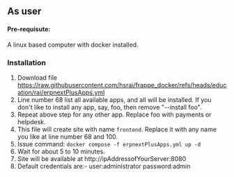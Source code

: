 ## As user

#### Pre-requisute:

A linux based computer with docker installed.

### Installation

1. Download file
https://raw.githubusercontent.com/hsrai/frappe_docker/refs/heads/education/rai/erpnextPlusApps.yml
1. Line number 68 list all available apps, and all will be installed. If you
don't like to install any app, say, foo, then remove "--install foo".
1. Repeat above step for any other app. Replace foo with payments or
helpdesk.
1. This file will create site with name `frontend`. Replace it with any name
you like at line number 68 and 100.
1. Issue command: `docker compose -f erpnextPlusApps.yml up -d`
1. Wait for about 5 to 10 minutes.
1. Site will be available at http://ipAddressofYourServer:8080
1. Default credentials are:- user:administrator password:admin